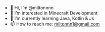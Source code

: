 - 👋 Hi, I’m @miltonnnn
- 👀 I’m interested in Minecraft Development
- 🌱 I’m currently learning Java, Kotlin & Js
- 📫 How to reach me: miltonnn1@gmail.com
